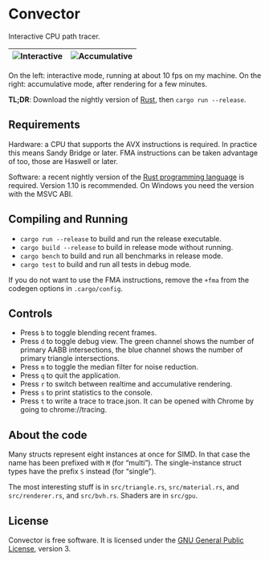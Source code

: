 Convector
=========

Interactive CPU path tracer.

| ![Interactive][interactive] | ![Accumulative][accumulative] |
|-----------------------------|-------------------------------|

On the left: interactive mode, running at about 10 fps on my machine. On the
right: accumulative mode, after rendering for a few minutes.

**TL;DR**: Download the nightly version of [Rust](https://rust-lang.org),
then `cargo run --release`.

Requirements
------------

Hardware: a CPU that supports the AVX instructions is required. In practice this
means Sandy Bridge or later. FMA instructions can be taken advantage of too,
those are Haswell or later.

Software: a recent nightly version of the
[Rust programming language](https://rust-lang.org) is required. Version 1.10 is
recommended. On Windows you need the version with the MSVC ABI.

Compiling and Running
---------------------

 * `cargo run --release` to build and run the release executable.
 * `cargo build --release` to build in release mode without running.
 * `cargo bench` to build and run all benchmarks in release mode.
 * `cargo test` to build and run all tests in debug mode.

If you do not want to use the FMA instructions, remove the `+fma` from the
codegen options in `.cargo/config`.

Controls
--------

 * Press `b` to toggle blending recent frames.
 * Press `d` to toggle debug view.
   The green channel shows the number of primary AABB intersections,
   the blue channel shows the number of primary triangle intersections.
 * Press `m` to toggle the median filter for noise reduction.
 * Press `q` to quit the application.
 * Press `r` to switch between realtime and accumulative rendering.
 * Press `s` to print statistics to the console.
 * Press `t` to write a trace to trace.json.
   It can be opened with Chrome by going to chrome://tracing.

About the code
--------------

Many structs represent eight instances at once for SIMD. In that case the name
has been prefixed with `M` (for “multi”). The single-instance struct types have
the prefix `S` instead (for “single”).

The most interesting stuff is in `src/triangle.rs`, `src/material.rs`,
and `src/renderer.rs`, and `src/bvh.rs`. Shaders are in `src/gpu`.

License
-------

Convector is free software. It is licensed under the
[GNU General Public License][gplv3], version 3.

[gplv3]:        https://www.gnu.org/licenses/gpl-3.0.html
[interactive]:  https://raw.githubusercontent.com/ruuda/convector/master/screenshots/interactive.png
[accumulative]: https://raw.githubusercontent.com/ruuda/convector/master/screenshots/accumulative.png
